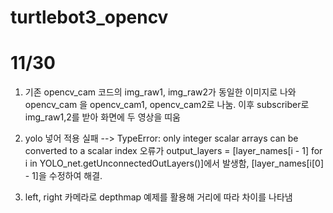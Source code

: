 # turtlebot3_opencv

# 11/30

1. 기존 opencv_cam 코드의 img_raw1, img_raw2가 동일한 이미지로 나와 opencv_cam 을 opencv_cam1, opencv_cam2로 나눔. 이후 subscriber로 img_raw1,2를 받아 화면에 두 영상을 띠움

2. yolo 넣어 적용 실패 --> TypeError: only integer scalar arrays can be converted to a scalar index 오류가 output_layers = [layer_names[i - 1] for i in YOLO_net.getUnconnectedOutLayers()]에서 발생함, [layer_names[i[0] - 1]을 수정하여 해결.

3. left, right 카메라로 depthmap 예제를 활용해 거리에 따라 차이를 나타냄
